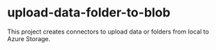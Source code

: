 # upload-data-folder-to-blob
This project creates connectors to upload data or folders from local to Azure Storage. 
